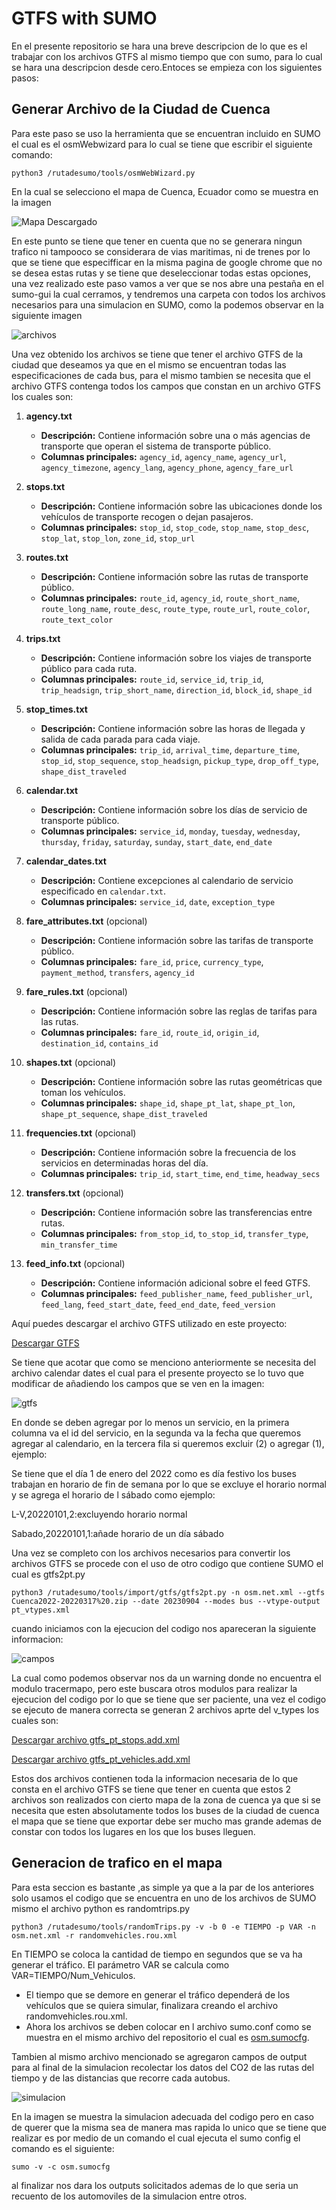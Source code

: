 # GTFS with SUMO
En el presente repositorio se hara una breve descripcion de lo que es el trabajar con los archivos GTFS al mismo tiempo que con sumo, para lo cual se hara una descripcion desde cero.Entoces se empieza con los siguientes pasos:

## Generar Archivo de la Ciudad de Cuenca
Para este paso se uso la herramienta que se encuentran incluido en SUMO el cual es el osmWebwizard para lo cual se tiene que escribir el siguiente comando:
````
python3 /rutadesumo/tools/osmWebWizard.py 
````
En la cual se selecciono el mapa de Cuenca, Ecuador como se muestra en la imagen 

![Mapa Descargado](images/cuenca.jpg)

En este punto se tiene que tener en cuenta que no se generara ningun trafico ni tampooco se considerara de vias maritimas, ni de trenes por lo que se tiene que especifficar en la misma pagina de google chrome que no se desea estas rutas y se tiene que deseleccionar todas estas opciones, una vez realizado este paso vamos a ver que se nos abre una pestaña en el sumo-gui la cual cerramos, y tendremos una carpeta con todos los archivos necesarios para una simulacion en SUMO, como la podemos observar en la siguiente imagen

![archivos](images/archivos.png)

Una vez obtenido los archivos se tiene que tener el archivo GTFS de la ciudad que deseamos ya que en el mismo se encuentran todas las especificaciones de cada bus, para el mismo tambien se necesita que el archivo GTFS contenga todos los campos que constan en  un archivo GTFS los cuales son:

1. **agency.txt**
   - **Descripción:** Contiene información sobre una o más agencias de transporte que operan el sistema de transporte público.
   - **Columnas principales:** `agency_id`, `agency_name`, `agency_url`, `agency_timezone`, `agency_lang`, `agency_phone`, `agency_fare_url`

2. **stops.txt**
   - **Descripción:** Contiene información sobre las ubicaciones donde los vehículos de transporte recogen o dejan pasajeros.
   - **Columnas principales:** `stop_id`, `stop_code`, `stop_name`, `stop_desc`, `stop_lat`, `stop_lon`, `zone_id`, `stop_url`

3. **routes.txt**
   - **Descripción:** Contiene información sobre las rutas de transporte público.
   - **Columnas principales:** `route_id`, `agency_id`, `route_short_name`, `route_long_name`, `route_desc`, `route_type`, `route_url`, `route_color`, `route_text_color`

4. **trips.txt**
   - **Descripción:** Contiene información sobre los viajes de transporte público para cada ruta.
   - **Columnas principales:** `route_id`, `service_id`, `trip_id`, `trip_headsign`, `trip_short_name`, `direction_id`, `block_id`, `shape_id`

5. **stop_times.txt**
   - **Descripción:** Contiene información sobre las horas de llegada y salida de cada parada para cada viaje.
   - **Columnas principales:** `trip_id`, `arrival_time`, `departure_time`, `stop_id`, `stop_sequence`, `stop_headsign`, `pickup_type`, `drop_off_type`, `shape_dist_traveled`

6. **calendar.txt**
   - **Descripción:** Contiene información sobre los días de servicio de transporte público.
   - **Columnas principales:** `service_id`, `monday`, `tuesday`, `wednesday`, `thursday`, `friday`, `saturday`, `sunday`, `start_date`, `end_date`

7. **calendar_dates.txt**
   - **Descripción:** Contiene excepciones al calendario de servicio especificado en `calendar.txt`.
   - **Columnas principales:** `service_id`, `date`, `exception_type`

8. **fare_attributes.txt** (opcional)
   - **Descripción:** Contiene información sobre las tarifas de transporte público.
   - **Columnas principales:** `fare_id`, `price`, `currency_type`, `payment_method`, `transfers`, `agency_id`

9. **fare_rules.txt** (opcional)
   - **Descripción:** Contiene información sobre las reglas de tarifas para las rutas.
   - **Columnas principales:** `fare_id`, `route_id`, `origin_id`, `destination_id`, `contains_id`

10. **shapes.txt** (opcional)
    - **Descripción:** Contiene información sobre las rutas geométricas que toman los vehículos.
    - **Columnas principales:** `shape_id`, `shape_pt_lat`, `shape_pt_lon`, `shape_pt_sequence`, `shape_dist_traveled`

11. **frequencies.txt** (opcional)
    - **Descripción:** Contiene información sobre la frecuencia de los servicios en determinadas horas del día.
    - **Columnas principales:** `trip_id`, `start_time`, `end_time`, `headway_secs`

12. **transfers.txt** (opcional)
    - **Descripción:** Contiene información sobre las transferencias entre rutas.
    - **Columnas principales:** `from_stop_id`, `to_stop_id`, `transfer_type`, `min_transfer_time`

13. **feed_info.txt** (opcional)
    - **Descripción:** Contiene información adicional sobre el feed GTFS.
    - **Columnas principales:** `feed_publisher_name`, `feed_publisher_url`, `feed_lang`, `feed_start_date`, `feed_end_date`, `feed_version`

Aquí puedes descargar el archivo GTFS utilizado en este proyecto:

[Descargar GTFS](data/Cuenca2022-20220317%20.zip)

Se tiene que acotar que como se menciono anteriormente se necesita del archivo calendar dates el cual para el presente proyecto se lo tuvo que modificar de añadiendo los campos que se ven en la imagen:


![gtfs](images/camposañadidos.jpg)


En donde se deben agregar por lo menos un servicio, en la primera columna va el id del servicio, en la segunda va la fecha que queremos agregar al calendario, en la tercera fila si queremos excluir (2) o agregar (1), ejemplo:

Se tiene que el día 1 de enero del 2022 como es día festivo los buses trabajan en horario de fin de semana por lo que se excluye el horario normal y se agrega el horario de l sábado como ejemplo:

L-V,20220101,2:excluyendo horario normal

Sabado,20220101,1:añade horario de un día sábado


Una vez se completo con los archivos necesarios para convertir los archivos GTFS se procede con el uso de otro codigo que contiene SUMO el cual es gtfs2pt.py
`````
python3 /rutadesumo/tools/import/gtfs/gtfs2pt.py -n osm.net.xml --gtfs Cuenca2022-20220317%20.zip --date 20230904 --modes bus --vtype-output pt_vtypes.xml

`````
cuando iniciamos con la ejecucion del codigo nos apareceran la siguiente informacion:

![campos](images/tracemap.jpg)

La cual como podemos observar nos da un warning donde no encuentra el modulo tracermapo, pero este buscara otros modulos para realizar la ejecucion del codigo por lo que se tiene que ser paciente, una vez el codigo se ejecuto de manera correcta se generan 2 archivos aprte del v_types los cuales son:

[Descargar archivo gtfs_pt_stops.add.xml](data/gtfs_pt_stops.add.xml)

[Descargar archivo gtfs_pt_vehicles.add.xml](data/gtfs_pt_vehicles.add.xml)

Estos dos archivos contienen toda la informacion necesaria de lo que consta en el archivo GTFS se tiene que tener en cuenta que estos 2 archivos son realizados con cierto mapa de la zona de cuenca ya que si se necesita que esten absolutamente todos los buses de la ciudad de cuenca el mapa que se tiene que exportar debe ser mucho mas grande ademas de constar con todos los lugares en los que los buses lleguen.

## Generacion de trafico en el mapa

Para esta seccion es bastante ,as simple ya que a la par de los anteriores solo usamos el codigo que se encuentra en uno de los archivos de SUMO mismo el archivo python es randomtrips.py
````
python3 /rutadesumo/tools/randomTrips.py -v -b 0 -e TIEMPO -p VAR -n osm.net.xml -r randomvehicles.rou.xml
````
En TIEMPO se coloca la cantidad de tiempo en segundos que se va ha generar el tráfico. El parámetro VAR se calcula como VAR=TIEMPO/Num_Vehiculos.

-	El tiempo  que se demore en generar el tráfico dependerá de los vehículos que se quiera simular, finalizara creando el archivo randomvehicles.rou.xml.
-	Ahora los archivos se deben colocar en l archivo sumo.conf como se muestra en el mismo archivo del repositorio el cual es [osm.sumocfg](data/osm.sumocfg).

Tambien al mismo archivo mencionado se agregaron campos de output para al final de la simulacion recolectar los datos del CO2 de las rutas del tiempo y de las distancias que recorre cada autobus.

![simulacion](images/simulacion.jpg)

En la imagen se muestra la simulacion adecuada del codigo pero en caso de querer que la misma sea de manera  mas rapida lo unico que se tiene que realizar es  por medio de un comando el cual ejecuta el sumo config el comando es el siguiente:

`````
sumo -v -c osm.sumocfg
`````

al finalizar nos dara los outputs solicitados ademas de lo que seria un recuento de los automoviles de la simulacion entre otros.

